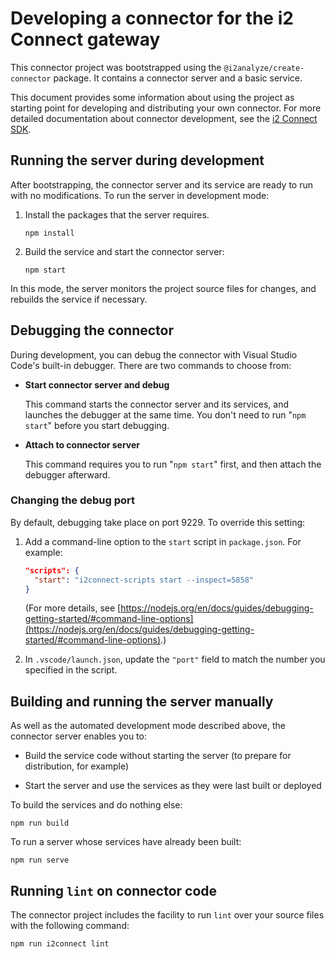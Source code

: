 # Developing a connector for the i2 Connect gateway

This connector project was bootstrapped using the `@i2analyze/create-connector` package. It contains a connector server and a basic service.

This document provides some information about using the project as starting point for developing and distributing your own connector. For more detailed documentation about connector development, see the [i2 Connect SDK](https://github.com/i2group/analyze-connect-node-sdk).

## Running the server during development

After bootstrapping, the connector server and its service are ready to run with no modifications. To run the server in development mode:

1. Install the packages that the server requires.

   ```shell
   npm install
   ```

1. Build the service and start the connector server:

   ```shell
   npm start
   ```

In this mode, the server monitors the project source files for changes, and rebuilds the service if necessary.

## Debugging the connector

During development, you can debug the connector with Visual Studio Code's built-in debugger. There are two commands to choose from:

- **Start connector server and debug**

  This command starts the connector server and its services, and launches the debugger at the same time. You don't need to run "`npm start`" before you start debugging.

- **Attach to connector server**

  This command requires you to run "`npm start`" first, and then attach the debugger afterward.

### Changing the debug port

By default, debugging take place on port 9229. To override this setting:

1. Add a command-line option to the `start` script in `package.json`. For example:

   ```json
   "scripts": {
     "start": "i2connect-scripts start --inspect=5858"
   }
   ```

   (For more details, see [https://nodejs.org/en/docs/guides/debugging-getting-started/#command-line-options](https://nodejs.org/en/docs/guides/debugging-getting-started/#command-line-options).)

1. In `.vscode/launch.json`, update the `"port"` field to match the number you specified in the script.

## Building and running the server manually

As well as the automated development mode described above, the connector server enables you to:

- Build the service code without starting the server (to prepare for distribution, for example)

- Start the server and use the services as they were last built or deployed

To build the services and do nothing else:

```shell
npm run build
```

To run a server whose services have already been built:

```shell
npm run serve
```

## Running `lint` on connector code

The connector project includes the facility to run `lint` over your source files with the following command:

```shell
npm run i2connect lint
```
